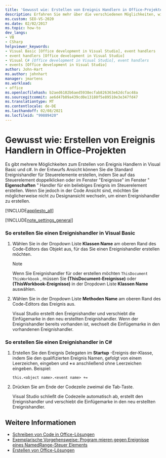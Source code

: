 ```yaml
---
title: 'Gewusst wie: Erstellen von Ereignis Handlern in Office-Projekten'
description: Erfahren Sie mehr über die verschiedenen Möglichkeiten, wie Sie Standard Ereignishandler für Steuerelemente in Visual Basic und c# erstellen können.
ms.custom: SEO-VS-2020
ms.date: 02/02/2017
ms.topic: how-to
dev_langs:
- VB
- CSharp
helpviewer_keywords:
- Visual Basic [Office development in Visual Studio], event handlers
- event handlers [Office development in Visual Studio]
- Visual C# [Office development in Visual Studio], event handlers
- events [Office development in Visual Studio]
author: John-Hart
ms.author: johnhart
manager: jmartens
ms.workload:
- office
ms.openlocfilehash: b2aed6102b6aed5938ecfab826363e62dcfac48a
ms.sourcegitcommit: ae6d47b09a439cd0e13180f5e89510e3e347fd47
ms.translationtype: MT
ms.contentlocale: de-DE
ms.lasthandoff: 02/08/2021
ms.locfileid: "99889420"
---
```

# <a name="how-to-create-event-handlers-in-office-projects"></a>Gewusst wie: Erstellen von Ereignis Handlern in Office-Projekten
  Es gibt mehrere Möglichkeiten zum Erstellen von Ereignis Handlern in Visual Basic und c#. In der Entwurfs Ansicht können Sie die Standard Ereignishandler für Steuerelemente erstellen, indem Sie auf das Steuerelement doppelklicken oder im Fenster "Ereignisse" im Fenster " **Eigenschaften** " Handler für ein beliebiges Ereignis im Steuerelement erstellen. Wenn Sie jedoch in der Code Ansicht sind, möchten Sie möglicherweise nicht zu Designansicht wechseln, um einen Ereignishandler zu erstellen.

 [!INCLUDE[appliesto_all](../vsto/includes/appliesto-all-md.md)]

 [!INCLUDE[note_settings_general](../sharepoint/includes/note-settings-general-md.md)]

### <a name="to-create-an-event-handler-in-visual-basic"></a>So erstellen Sie einen Ereignishandler in Visual Basic

1. Wählen Sie in der Dropdown Liste **Klassen Name** am oberen Rand des Code-Editors das Objekt aus, für das Sie einen Ereignishandler erstellen möchten.

    > [!NOTE]
    > Wenn Sie Ereignishandler für oder erstellen möchten `ThisDocument` `ThisWorkbook` , müssen Sie **(ThisDocument-Ereignisse)** oder **(ThisWorkbook-Ereignisse)** in der Dropdown Liste **Klassen Name** auswählen.

2. Wählen Sie in der Dropdown Liste **Methoden Name** am oberen Rand des Code-Editors das Ereignis aus.

     Visual Studio erstellt den Ereignishandler und verschiebt die Einfügemarke in den neu erstellten Ereignishandler. Wenn der Ereignishandler bereits vorhanden ist, wechselt die Einfügemarke in den vorhandenen Ereignishandler.

### <a name="to-create-an-event-handler-in-c"></a>So erstellen Sie einen Ereignishandler in C\#

1. Erstellen Sie den Ereignis Delegaten im **Startup** -Ereignis der-Klasse, indem Sie den qualifizierten Ereignis Namen, gefolgt von einem Leerzeichen, eingeben und **+=** anschließend ohne Leerzeichen eingeben. Beispiel:

     `this.<object name>.<event name> +=`

2. Drücken Sie am Ende der Codezeile zweimal die Tab-Taste.

     Visual Studio schließt die Codezeile automatisch ab, erstellt den Ereignishandler und verschiebt die Einfügemarke in den neu erstellten Ereignishandler.

## <a name="see-also"></a>Weitere Informationen
- [Schreiben von Code in Office-Lösungen](../vsto/writing-code-in-office-solutions.md)
- [Exemplarische Vorgehensweise: Program mieren gegen Ereignisse eines NamedRange-Steuer Elements](../vsto/walkthrough-programming-against-events-of-a-namedrange-control.md)
- [Erstellen von Office-Lösungen](../vsto/building-office-solutions.md)
